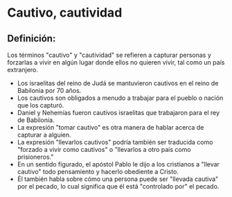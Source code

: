 # Cautivo, cautividad

## Definición: 

Los términos "cautivo" y "cautividad" se refieren a capturar personas y forzarlas a vivir en algún lugar donde ellos no quieren vivir, tal como un país extranjero.

* Los israelitas del reino de Judá se mantuvieron cautivos en el reino de Babilonia por 70 años.
* Los cautivos son obligados a menudo a trabajar para el pueblo o nación que los capturó.
* Daniel y Nehemías fueron cautivos israelitas que trabajaron para el rey de Babilonia.
* La expresión "tomar cautivo" es otra manera de hablar acerca de capturar a alguien.
* La expresión "llevarlos cautivos" podría también ser traducida como "forzado a vivir como cautivos" o "llevarlos a otro país como prisioneros."
* En un sentido figurado, el apóstol Pablo le dijo a los cristianos a "llevar cautivo" todo pensamiento y hacerlo obediente a Cristo.
* Él también habla sobre cómo una persona puede ser "llevada cautiva" por el pecado, lo cual significa que él está "controlado por" el pecado.

